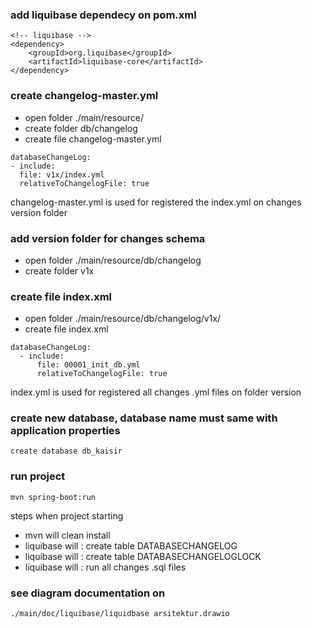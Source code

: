 ### add liquibase dependecy on pom.xml
```
<!-- liquibase -->
<dependency>
    <groupId>org.liquibase</groupId>
    <artifactId>liquibase-core</artifactId>
</dependency>
```

### create changelog-master.yml
- open folder ./main/resource/
- create folder db/changelog
- create file changelog-master.yml
```
databaseChangeLog:
- include:
  file: v1x/index.yml
  relativeToChangelogFile: true
```
changelog-master.yml is used for registered the index.yml on changes version folder

### add version folder for changes schema
- open folder ./main/resource/db/changelog
- create folder v1x 


### create file index.xml
- open folder ./main/resource/db/changelog/v1x/
- create file index.xml
```
databaseChangeLog:
  - include:
      file: 00001_init_db.yml
      relativeToChangelogFile: true
```
index.yml is used for registered all changes .yml files on folder version

### create new database, database name must same with application properties
```
create database db_kaisir
```

### run project
```
mvn spring-boot:run 
```
steps when project starting
- mvn will clean install
- liquibase will : create table DATABASECHANGELOG
- liquibase will : create table DATABASECHANGELOGLOCK
- liquibase will : run all changes .sql files

### see diagram documentation on
```
./main/doc/liquibase/liquidbase arsitektur.drawio
```



 